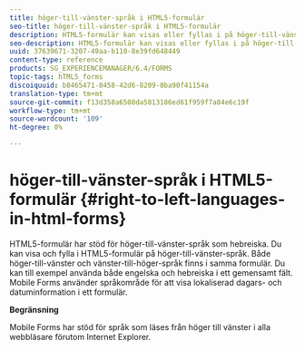 ```yaml
---
title: höger-till-vänster-språk i HTML5-formulär
seo-title: höger-till-vänster-språk i HTML5-formulär
description: HTML5-formulär kan visas eller fyllas i på höger-till-vänster-språk, t.ex. hebreiska.
seo-description: HTML5-formulär kan visas eller fyllas i på höger-till-vänster-språk, t.ex. hebreiska.
uuid: 37639671-3207-49aa-b110-8e39fd648449
content-type: reference
products: SG_EXPERIENCEMANAGER/6.4/FORMS
topic-tags: hTML5_forms
discoiquuid: b8465471-0458-42d6-8209-8ba90f41154a
translation-type: tm+mt
source-git-commit: f13d358a6508da5813186ed61f959f7a84e6c19f
workflow-type: tm+mt
source-wordcount: '109'
ht-degree: 0%

---
```



# höger-till-vänster-språk i HTML5-formulär {#right-to-left-languages-in-html-forms}

HTML5-formulär har stöd för höger-till-vänster-språk som hebreiska. Du kan visa och fylla i HTML5-formulär på höger-till-vänster-språk. Både höger-till-vänster och vänster-till-höger-språk finns i samma formulär. Du kan till exempel använda både engelska och hebreiska i ett gemensamt fält. Mobile Forms använder språkområde för att visa lokaliserad dagars- och datuminformation i ett formulär.

**Begränsning**

Mobile Forms har stöd för språk som läses från höger till vänster i alla webbläsare förutom Internet Explorer.

